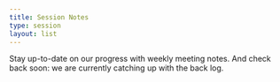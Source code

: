 ```yaml
---
title: Session Notes
type: session
layout: list
---
```


Stay up-to-date on our progress with weekly meeting notes. And check back soon: we are currently catching up with the back log.